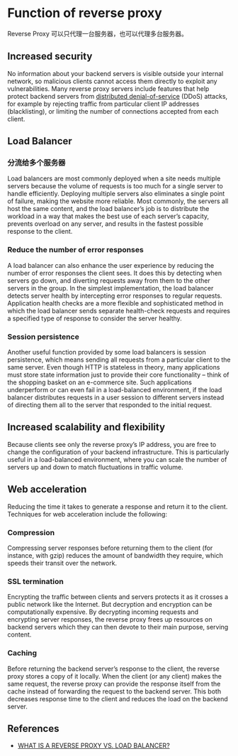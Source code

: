 # Function of reverse proxy

Reverse Proxy 可以只代理一台服务器，也可以代理多台服务器。


## Increased security
No information about your backend servers is visible outside your internal
network, so malicious clients cannot access them directly to exploit any
vulnerabilities. Many reverse proxy servers include features that help protect
backend servers from [distributed denial-of-service](https://www.nginx.com/resources/glossary/what-is-distributed-denial-of-service/)
(DDoS) attacks, for example by rejecting traffic from particular client IP
addresses (blacklisting), or limiting the number of connections accepted from
each client.


## Load Balancer
### 分流给多个服务器
Load balancers are most commonly deployed when a site needs multiple servers
because the volume of requests is too much for a single server to handle
efficiently. Deploying multiple servers also eliminates a single point of
failure, making the website more reliable. Most commonly, the servers all host
the same content, and the load balancer’s job is to distribute the workload in a
 way that makes the best use of each server’s capacity, prevents overload on any
 server, and results in the fastest possible response to the client.

### Reduce the number of error responses
A load balancer can also enhance the user experience by reducing the number of
error responses the client sees. It does this by detecting when servers go down,
 and diverting requests away from them to the other servers in the group. In the
 simplest implementation, the load balancer detects server health by
intercepting error responses to regular requests. Application health checks are
a more flexible and sophisticated method in which the load balancer sends
separate health-check requests and requires a specified type of response to
consider the server healthy.

### Session persistence
Another useful function provided by some load balancers is session persistence,
which means sending all requests from a particular client to the same server.
Even though HTTP is stateless in theory, many applications must store state
information just to provide their core functionality – think of the shopping
basket on an e-commerce site. Such applications underperform or can even fail in
 a load-balanced environment, if the load balancer distributes requests in a
user session to different servers instead of directing them all to the server
that responded to the initial request.


## Increased scalability and flexibility
Because clients see only the reverse proxy’s IP address, you are free to change
the configuration of your backend infrastructure. This is particularly useful in
 a load-balanced environment, where you can scale the number of servers up and
down to match fluctuations in traffic volume.


## Web acceleration
Reducing the time it takes to generate a response and return it to the client.
Techniques for web acceleration include the following:

### Compression
Compressing server responses before returning them to the client (for instance,
with gzip) reduces the amount of bandwidth they require, which speeds their
transit over the network.

### SSL termination
Encrypting the traffic between clients and servers protects it as it crosses a
public network like the Internet. But decryption and encryption can be
computationally expensive. By decrypting incoming requests and encrypting server
 responses, the reverse proxy frees up resources on backend servers which they
can then devote to their main purpose, serving content.

### Caching
Before returning the backend server’s response to the client, the reverse proxy
stores a copy of it locally. When the client (or any client) makes the same
request, the reverse proxy can provide the response itself from the cache
instead of forwarding the request to the backend server. This both decreases
response time to the client and reduces the load on the backend server.


## References
* [WHAT IS A REVERSE PROXY VS. LOAD BALANCER?](https://www.nginx.com/resources/glossary/reverse-proxy-vs-load-balancer/)
